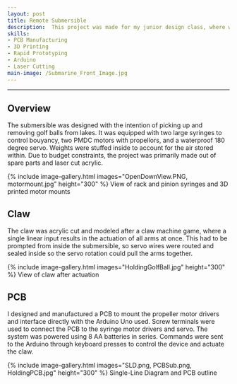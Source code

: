 ```yaml
---
layout: post
title: Remote Submersible
description:  This project was made for my junior design class, where we were given a budget of $150 and 6 weeks to make something useful. I designed all things mechatronic, including motor/servo integration, circuit design, and the Arduino programming.
skills: 
- PCB Manufacturing
- 3D Printing
- Rapid Prototyping
- Arduino
- Laser Cutting
main-image: /Submarine_Front_Image.jpg 
---
```


---

## Overview
The submersible was designed with the intention of picking up and removing golf balls from lakes. It was equipped with two large syringes to control bouyancy, two PMDC motors with propellors, and a waterproof 180 degree servo. Weights were stuffed inside to account for the air stored within. Due to budget constraints, the project was primarily made out of spare parts and laser cut acrylic. 

{% include image-gallery.html images="OpenDownView.PNG, motormount.jpg" height="300" %} 
View of rack and pinion syringes and 3D printed motor mounts

## Claw
The claw was acrylic cut and modeled after a claw machine game, where a single linear input results in the actuation of all arms at once. This had to be prompted from inside the submersible, so servo wires were routed and sealed inside so the servo rotation could pull the arms together. 

{% include image-gallery.html images="HoldingGolfBall.jpg" height="300" %} 
View of claw after actuation

## PCB
I designed and manufactured a PCB to mount the propeller motor drivers and interface directly with the Arduino Uno used. Screw terminals were used to connect the PCB to the syringe motor drivers and servo. The system was powered using 8 AA batteries in series. Commands were sent to the Arduino through keyboard presses to control the device and actuate the claw. 
 
{% include image-gallery.html images="SLD.png, PCBSub.png, HoldingPCB.jpg" height="300" %} 
Single-Line Diagram and PCB outline
